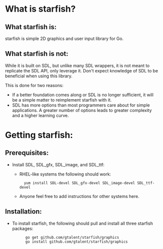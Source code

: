 # What is starfish?
## What starfish is:
starfish is simple 2D graphics and user input library for Go.
## What starfish is not:
While it is built on SDL, but unlike many SDL wrappers, it is not meant to replicate the SDL API, only leverage it. Don't expect knowledge of SDL to be beneficial when using this library.

This is done for two reasons:

* If a better foundation comes along or SDL is no longer sufficient, it will be a simple matter to reimplement starfish with it.
* SDL has more options than most programmers care about for simple applications. A greater number of options leads to greater complexity and a higher learning curve.

# Getting starfish:
## Prerequisites:
* Install SDL, SDL_gfx, SDL_image, and SDL_ttf:
	* RHEL-like systems the following should work:
 
			yum install SDL-devel SDL_gfx-devel SDL_image-devel SDL_ttf-devel

	* Anyone feel free to add instructions for other systems here.

## Installation:
* To install starfish, the following should pull and install all three starfish packages:

			go get github.com/gtalent/starfish/graphics
			go install github.com/gtalent/starfish/graphics
	

